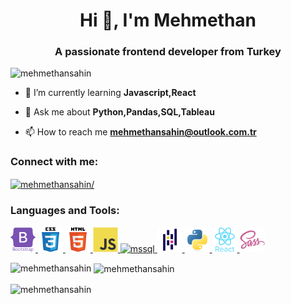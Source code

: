<h1 align="center">Hi 👋, I'm Mehmethan</h1>
<h3 align="center">A passionate frontend developer from Turkey</h3>

<p align="left"> <img src="https://komarev.com/ghpvc/?username=mehmethansahin&label=Profile%20views&color=0e75b6&style=flat" alt="mehmethansahin" /> </p>

- 🌱 I’m currently learning **Javascript,React**

- 💬 Ask me about **Python,Pandas,SQL,Tableau**

- 📫 How to reach me **mehmethansahin@outlook.com.tr**

<h3 align="left">Connect with me:</h3>
<p align="left">
<a href="https://linkedin.com/in/mehmethansahin/" target="blank"><img align="center" src="https://raw.githubusercontent.com/rahuldkjain/github-profile-readme-generator/master/src/images/icons/Social/linked-in-alt.svg" alt="mehmethansahin/" height="30" width="40" /></a>
</p>

<h3 align="left">Languages and Tools:</h3>
<p align="left"> <a href="https://getbootstrap.com" target="_blank" rel="noreferrer"> <img src="https://raw.githubusercontent.com/devicons/devicon/master/icons/bootstrap/bootstrap-plain-wordmark.svg" alt="bootstrap" width="40" height="40"/> </a> <a href="https://www.w3schools.com/css/" target="_blank" rel="noreferrer"> <img src="https://raw.githubusercontent.com/devicons/devicon/master/icons/css3/css3-original-wordmark.svg" alt="css3" width="40" height="40"/> </a> <a href="https://www.w3.org/html/" target="_blank" rel="noreferrer"> <img src="https://raw.githubusercontent.com/devicons/devicon/master/icons/html5/html5-original-wordmark.svg" alt="html5" width="40" height="40"/> </a> <a href="https://developer.mozilla.org/en-US/docs/Web/JavaScript" target="_blank" rel="noreferrer"> <img src="https://raw.githubusercontent.com/devicons/devicon/master/icons/javascript/javascript-original.svg" alt="javascript" width="40" height="40"/> </a> <a href="https://www.microsoft.com/en-us/sql-server" target="_blank" rel="noreferrer"> <img src="https://www.svgrepo.com/show/303229/microsoft-sql-server-logo.svg" alt="mssql" width="40" height="40"/> </a> <a href="https://pandas.pydata.org/" target="_blank" rel="noreferrer"> <img src="https://raw.githubusercontent.com/devicons/devicon/2ae2a900d2f041da66e950e4d48052658d850630/icons/pandas/pandas-original.svg" alt="pandas" width="40" height="40"/> </a> <a href="https://www.python.org" target="_blank" rel="noreferrer"> <img src="https://raw.githubusercontent.com/devicons/devicon/master/icons/python/python-original.svg" alt="python" width="40" height="40"/> </a> <a href="https://reactjs.org/" target="_blank" rel="noreferrer"> <img src="https://raw.githubusercontent.com/devicons/devicon/master/icons/react/react-original-wordmark.svg" alt="react" width="40" height="40"/> </a> <a href="https://sass-lang.com" target="_blank" rel="noreferrer"> <img src="https://raw.githubusercontent.com/devicons/devicon/master/icons/sass/sass-original.svg" alt="sass" width="40" height="40"/> </a> </p>

<p><img align="left" src="https://github-readme-stats.vercel.app/api/top-langs?username=mehmethansahin&show_icons=true&locale=en&layout=compact" alt="mehmethansahin" /></p>

<p>&nbsp;<img align="center" src="https://github-readme-stats.vercel.app/api?username=mehmethansahin&show_icons=true&locale=en" alt="mehmethansahin" /></p>

<p><img align="center" src="https://github-readme-streak-stats.herokuapp.com/?user=mehmethansahin&" alt="mehmethansahin" /></p>


